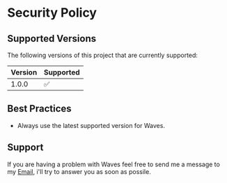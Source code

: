 # Security Policy

## Supported Versions

The following versions of this project that are currently supported:

| Version  | Supported          |
|----------|--------------------|
| 1.0.0    | :white_check_mark: |

## Best Practices

- Always use the latest supported version for Waves.

## Support

If you are having a problem with Waves feel free to send me a message to my [Email](dopphucs1456@gmail.com), i'll try to answer you as soon as possile.